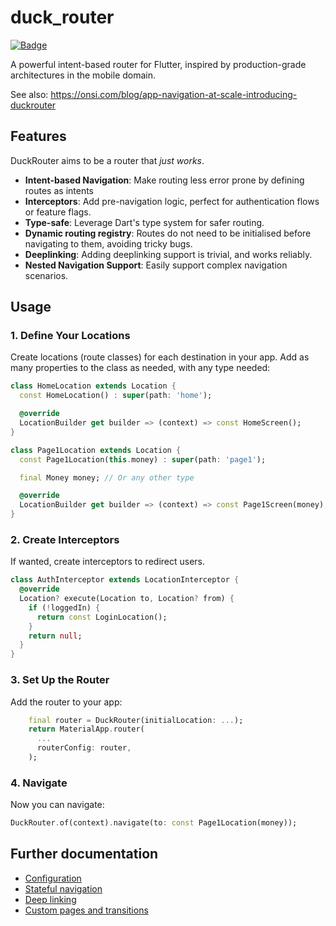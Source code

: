 # duck_router

[![Badge](https://img.shields.io/pub/v/duck_router.svg)](https://pub.dev/packages/duck_router)

A powerful intent-based router for Flutter, inspired by production-grade architectures in the mobile domain.

See also: https://onsi.com/blog/app-navigation-at-scale-introducing-duckrouter

## Features

DuckRouter aims to be a router that _just works_.

- **Intent-based Navigation**: Make routing less error prone by defining routes as intents
- **Interceptors**: Add pre-navigation logic, perfect for authentication flows or feature flags.
- **Type-safe**: Leverage Dart's type system for safer routing.
- **Dynamic routing registry**: Routes do not need to be initialised before navigating to them, avoiding tricky bugs.
- **Deeplinking**: Adding deeplinking support is trivial, and works reliably.
- **Nested Navigation Support**: Easily support complex navigation scenarios.

## Usage

### 1. Define Your Locations

Create locations (route classes) for each destination in your app. Add as many properties to the class as needed, with any type needed:

```dart
class HomeLocation extends Location {
  const HomeLocation() : super(path: 'home');

  @override
  LocationBuilder get builder => (context) => const HomeScreen();
}

class Page1Location extends Location {
  const Page1Location(this.money) : super(path: 'page1');

  final Money money; // Or any other type

  @override
  LocationBuilder get builder => (context) => const Page1Screen(money);
}
```

### 2. Create Interceptors

If wanted, create interceptors to redirect users.

```dart
class AuthInterceptor extends LocationInterceptor {
  @override
  Location? execute(Location to, Location? from) {
    if (!loggedIn) {
      return const LoginLocation();
    }
    return null;
  }
}
```

### 3. Set Up the Router

Add the router to your app:

```dart
    final router = DuckRouter(initialLocation: ...);
    return MaterialApp.router(
      ...
      routerConfig: router,
    );
```

### 4. Navigate

Now you can navigate:

```dart
DuckRouter.of(context).navigate(to: const Page1Location(money));
```

## Further documentation

- [Configuration](https://pub.dev/documentation/duck_router/latest/topics/Configuration-topic.html)
- [Stateful navigation](https://pub.dev/documentation/duck_router/latest/topics/Stateful%20navigation-topic.html)
- [Deep linking](https://pub.dev/documentation/duck_router/latest/topics/Deep%20linking-topic.html)
- [Custom pages and transitions](https://pub.dev/documentation/duck_router/latest/topics/Custom%20pages%20and%transitions-topic.html)
